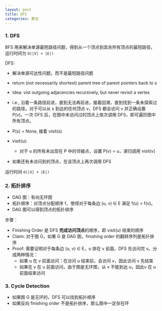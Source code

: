 ```yaml
---
layout: post
title: DFS
categories: 算法
---
```


### 1. DFS

BFS 用来解决单源最短路径问题，得到从一个顶点到其余所有顶点的最短路径，运行时间为 `O(|V| + |E|)`

DFS:
* 解决单源可达性问题，而不是最短路径问题
* return (not necessarily shortest) parent tree of parent pointers back to s

* Idea: vist outgoing adjacencies recursively, but never revisit a vertex
* i.e., 沿着一条路径前进，直到无法再前进，接着回溯，直到找到一条未探索过的路径。对于可以从 s 到达的任何顶点 v，DFS 都会访问 v 并正确设置 P(v)。一次 DFS 后，在图中未访问过的顶点上依次调用 DFS，即可遍历图中所有顶点。

* P(s) = None, 接着 visit(s)
* visit(u):
    - 对于 u 的所有未出现在 P 中的邻接点，设置 P(v) = u，递归调用 visit(v)
* 如果还有未访问到的顶点，在该顶点上再次调用 DFS

运行时间 `O(|V| + |E|) `

### 2. 拓扑排序

* DAG 图：有向无环图
* 拓扑顺序：对顶点分配顺序 f，使得对于每条边 (u, v) ∈ E 满足 f(u) < f(v)。
* DAG 图可以得到顶点的拓扑排序

步骤：
* Finishing Order 是 DFS **完成访问顶点**的顺序，即 visit(u) 结束的顺序
* Claim: 对于图 G，如果 G 是 DAG 图，finishing order 的翻转序列是拓扑排序
* Proof: 需要证明对于每条边 (u, v) ∈ E，u 排在 v 前面，DFS 先访问完 v。分成两种情况：
    - 如果 u 在 v 前面访问：在访问 u 结束前，会访问 v，因此访问 v 先结束 
    - 如果在 v 在 u 前面访问，由于图是无环图，从 v 不能到达 u，因此v 在 u 前面结束访问

### 3. Cycle Detection

* 如果图 G 是无环的，DFS 可以找到拓扑顺序
* 如果反向 finishing order 不是拓扑排序，那么图中一定存在环

